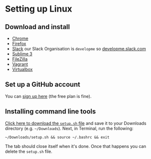 # Setting up Linux

## Download and install

- [Chrome](https://www.google.co.uk/chrome/browser/desktop/index.html)
- [Firefox](https://www.mozilla.org/firefox)
- [Slack](https://slack.com/) our Slack Organisation is `developme` so [developme.slack.com](https://developme.slack.com/)
- [Sublime 3](https://www.sublimetext.com/3)
- [FileZilla](https://filezilla-project.org/download.php?show_all=1)
- [Vagrant](https://releases.hashicorp.com/vagrant/2.0.1/vagrant_2.0.1_x86_64.msi)
- [Virtualbox](https://www.virtualbox.org/)

## Set up a GitHub account

You can [sign up here](https://github.com/join) (the free plan is fine).

## Installing command line tools

[Click here to download the `setup.sh` file](https://cdn.rawgit.com/develop-me/setup/da39d65a65d920c274e0095a902dfdb84b48fe61/linux/setup.sh) and save it to your Downloads directory (e.g. `~/Downloads`). Next, in Terminal, run the following:

```
~/Downloads/setup.sh && source ~/.bashrc && exit
```

The tab should close itself when it's done. Once that happens you can delete the `setup.sh` file.
